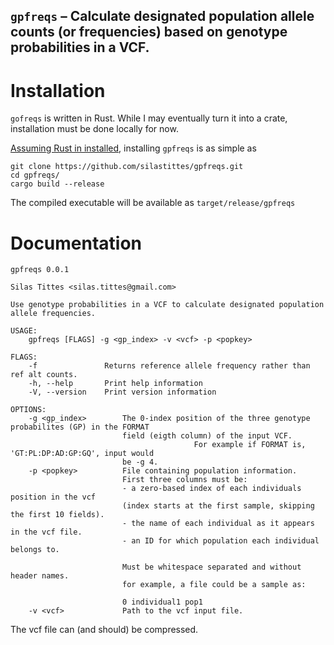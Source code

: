 ## `gpfreqs` – Calculate designated population allele counts (or frequencies) based on genotype probabilities in a VCF.

# Installation

`gofreqs` is written in Rust. While I may eventually turn it into a crate, installation must be done locally for now. 

[Assuming Rust in installed](https://www.rust-lang.org/tools/install), installing `gpfreqs` is as simple as 

```
git clone https://github.com/silastittes/gpfreqs.git
cd gpfreqs/
cargo build --release
```

The compiled executable will be available as `target/release/gpfreqs`

# Documentation

```
gpfreqs 0.0.1

Silas Tittes <silas.tittes@gmail.com>

Use genotype probabilities in a VCF to calculate designated population allele frequencies.

USAGE:
    gpfreqs [FLAGS] -g <gp_index> -v <vcf> -p <popkey>

FLAGS:
    -f               Returns reference allele frequency rather than ref alt counts.
    -h, --help       Print help information
    -V, --version    Print version information

OPTIONS:
    -g <gp_index>        The 0-index position of the three genotype probabilites (GP) in the FORMAT
                         field (eigth column) of the input VCF.
                                         For example if FORMAT is, 'GT:PL:DP:AD:GP:GQ', input would
                         be -g 4.
    -p <popkey>          File containing population information.
                         First three columns must be:
                         - a zero-based index of each individuals position in the vcf
                         (index starts at the first sample, skipping the first 10 fields).
                         - the name of each individual as it appears in the vcf file.
                         - an ID for which population each individual belongs to.
                         
                         Must be whitespace separated and without header names.
                         for example, a file could be a sample as:
                         
                         0 individual1 pop1
    -v <vcf>             Path to the vcf input file.
```

The vcf file can (and should) be compressed.

